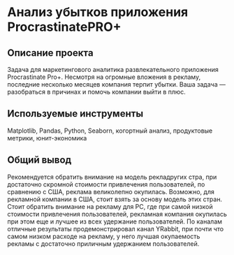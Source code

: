 # Анализ убытков приложения ProcrastinatePRO+
## Описание проекта
Задача для маркетингового аналитика развлекательного приложения Procrastinate Pro+. Несмотря на огромные вложения в рекламу, последние несколько месяцев компания терпит убытки. Ваша задача — разобраться в причинах и помочь компании выйти в плюс.
## Используемые инструменты
Matplotlib, Pandas, Python, Seaborn, когортный анализ, продуктовые метрики, юнит-экономика
## Общий вывод
Рекомендуется обратить внимание на модель рекладругих стра, при достаточно скромной стоимости привлечения пользователей, по сравнению с США, реклама великолепно окупилась. Возможно, для рекламной компании в США, стоит взять за основу модель этих стран. Стоит обратить внимание на рекламу для PC, где при самой низкой стоимости привлечения пользователей, рекламная компания окупилась при этом еще и лучшее из всех удержание пользователей. По каналам отличные результаты продемонстрировал канал YRabbit, при почти что самом низком расходе на рекламу, у него лучшая окупаемость рекламы с достаточно приличным удержанием пользователей.
